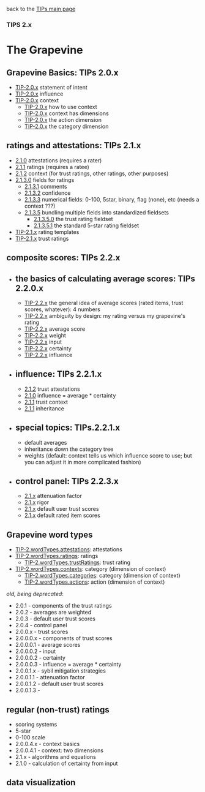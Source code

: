 back to the [TIPs main page](..)

### TIPS 2.x

The Grapevine
=====

## Grapevine Basics: TIPs 2.0.x
- [TIP-2.0.x](intent.md) statement of intent
- [TIP-2.0.x](influence.md) influence
- [TIP-2.0.x](context/context.md) context
  -  [TIP-2.0.x](context/utilities.md) how to use context
  -  [TIP-2.0.x](context/dimensions.md) context has dimensions
    -  [TIP-2.0.x](context/action.md) the action dimension
    -  [TIP-2.0.x](context/category.md) the category dimension

## ratings and attestations: TIPs 2.1.x
- [2.1.0](attestations/attestations.md) attestations (requires a rater)
- [2.1.1](attestations/ratings.md) ratings (requires a ratee)
- [2.1.2](attestations/context.md) context (for trust ratings, other ratings, other purposes)
- [2.1.3.0](attestations/fields.md) fields for ratings
  - [2.1.3.1](attestations/comments.md) comments
  - [2.1.3.2](attestations/confidence.md) confidence
  - [2.1.3.3](attestations/comments.md) numerical fields: 0-100, 5star, binary, flag (none), etc (needs a context ???)
  - [2.1.3.5](attestations/comments.md) bundling multiple fields into standardized fieldsets
    - [2.1.3.5.0](attestations/comments.md) the trust rating fieldset
    - [2.1.3.5.1](attestations/comments.md) the standard 5-star rating fieldset
- [TIP-2.1.x]() rating templates
- [TIP-2.1.x]() trust ratings

## composite scores: TIPs 2.2.x
- ## the basics of calculating average scores: TIPs 2.2.0.x
  - [TIP-2.2.x]() the general idea of average scores (rated items, trust scores, whatever): 4 numbers
  - [TIP-2.2.x]() ambiguity by design: my rating versus my grapevine's rating
  - [TIP-2.2.x](compositeScores/averageScore.md) average score
  - [TIP-2.2.x](compositeScores/weight.md) weight
  - [TIP-2.2.x](compositeScores/input.md) input
  - [TIP-2.2.x](compositeScores/certainty.md) certainty
  - [TIP-2.2.x](compositeScores/influence.md) influence

- ## influence: TIPs 2.2.1.x
  - [2.1.2](influence/trustAttestations.md) trust attestations
  - [2.1.0](influence/influence.md) influence = average * certainty
  - [2.1.1](influence/context.md) trust context
  - [2.1.1](influence/inheritance.md) inheritance

- ## special topics: TIPs.2.2.1.x
  - []() default averages
  - []() inheritance down the category tree
  - []() weights (default: context tells us which influence score to use; but you can adjust it in more complicated fashion)

- ## control panel: TIPs 2.2.3.x
  - [2.1.x](controlPanel/attenuationFactor.md) attenuation factor
  - [2.1.x](controlPanel/rigor.md) rigor
  - [2.1.x](controlPanel/defaultScores.md) default user trust scores
  - [2.1.x](controlPanel/defaultScores.md) default rated item scores

## Grapevine word types
- [TIP-2.wordTypes.attestations](): attestations
- [TIP-2.wordTypes.ratings](): ratings
  - [TIP-2.wordTypes.trustRatings](): trust rating
- [TIP-2.wordTypes.contexts](): category (dimension of context)
  - [TIP-2.wordTypes.categories](): category (dimension of context)
  - [TIP-2.wordTypes.actions](): action (dimension of context)


*old, being deprecated*:
- 2.0.1 - components of the trust ratings
- 2.0.2 - averages are weighted
- 2.0.3 - default user trust scores
- 2.0.4 - control panel
- 2.0.0.x - trust scores
- 2.0.0.0.x - components of trust scores
- 2.0.0.0.1 - average scores
- 2.0.0.0.2 - input
- 2.0.0.0.2 - certainty
- 2.0.0.0.3 - influence = average * certainty
- 2.0.0.1.x - sybil mitigation strategies
- 2.0.0.1.1 - attenuation factor
- 2.0.0.1.2 - default user trust scores
- 2.0.0.1.3 -

## regular (non-trust) ratings
- scoring systems
- 5-star
- 0-100 scale
- 2.0.0.4.x - context basics
- 2.0.0.4.1 - context: two dimensions
- 2.1.x - algorithms and equations
- 2.1.0 - calculation of certainty from input

## data visualization
